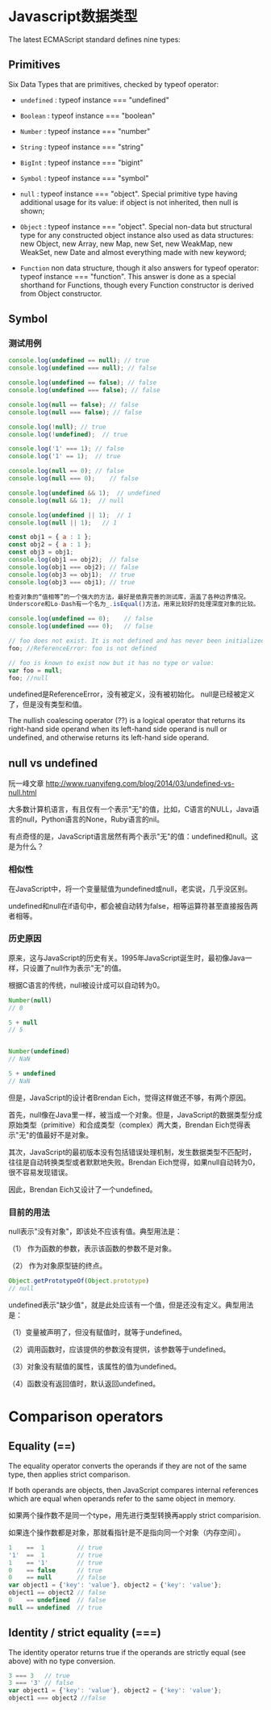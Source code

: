 # Javascript数据类型

The latest ECMAScript standard defines nine types:

## Primitives
Six Data Types that are primitives, checked by typeof operator:
- `undefined` : typeof instance === "undefined"
- `Boolean` : typeof instance === "boolean"
- `Number` : typeof instance === "number"
- `String` : typeof instance === "string"
- `BigInt` : typeof instance === "bigint"
- `Symbol` : typeof instance === "symbol"

- `null` : typeof instance === "object". Special primitive type having additional usage for its value: if object is not inherited, then null is shown;
- `Object` : typeof instance === "object". Special non-data but structural type for any constructed object instance also used as data structures: new Object, new Array, new Map, new Set, new WeakMap, new WeakSet, new Date and almost everything made with new keyword;
- `Function` non data structure, though it also answers for typeof operator: typeof instance === "function". This answer is done as a special shorthand for Functions, though every Function constructor is derived from Object constructor.

## Symbol

### 测试用例
```javascript
console.log(undefined == null); // true
console.log(undefined === null); // false

console.log(undefined == false); // false
console.log(undefined === false); // false

console.log(null == false); // false
console.log(null === false); // false

console.log(!null); // true
console.log(!undefined);  // true

console.log('1' === 1); // false
console.log('1' == 1);  // true

console.log(null == 0); // false
console.log(null === 0);    // false

console.log(undefined && 1);  // undefined
console.log(null && 1);  // null

console.log(undefined || 1);  // 1
console.log(null || 1);   // 1

const obj1 = { a : 1 };
const obj2 = { a : 1 };
const obj3 = obj1;
console.log(obj1 == obj2);  // false
console.log(obj1 === obj2); // false
console.log(obj3 == obj1);  // true
console.log(obj3 === obj1); // true

检查对象的“值相等”的一个强大的方法，最好是依靠完善的测试库，涵盖了各种边界情况。
Underscore和Lo-Dash有一个名为_.isEqual()方法，用来比较好的处理深度对象的比较。

console.log(undefined == 0);    // false
console.log(undefined === 0);   // false

// foo does not exist. It is not defined and has never been initialized:
foo; //ReferenceError: foo is not defined

// foo is known to exist now but it has no type or value:
var foo = null; 
foo; //null
```

undefined是ReferenceError，没有被定义，没有被初始化。
null是已经被定义了，但是没有类型和值。

The nullish coalescing operator (??) is a logical operator that returns its right-hand side operand when its left-hand side operand is null or undefined, and otherwise returns its left-hand side operand.

## null vs undefined
阮一峰文章
http://www.ruanyifeng.com/blog/2014/03/undefined-vs-null.html


大多数计算机语言，有且仅有一个表示"无"的值，比如，C语言的NULL，Java语言的null，Python语言的None，Ruby语言的nil。

有点奇怪的是，JavaScript语言居然有两个表示"无"的值：undefined和null。这是为什么？

### 相似性
在JavaScript中，将一个变量赋值为undefined或null，老实说，几乎没区别。

undefined和null在if语句中，都会被自动转为false，相等运算符甚至直接报告两者相等。

### 历史原因
原来，这与JavaScript的历史有关。1995年JavaScript诞生时，最初像Java一样，只设置了null作为表示"无"的值。

根据C语言的传统，null被设计成可以自动转为0。

```js
Number(null)
// 0

5 + null
// 5


Number(undefined)
// NaN

5 + undefined
// NaN
```

但是，JavaScript的设计者Brendan Eich，觉得这样做还不够，有两个原因。

首先，null像在Java里一样，被当成一个对象。但是，JavaScript的数据类型分成原始类型（primitive）和合成类型（complex）两大类，Brendan Eich觉得表示"无"的值最好不是对象。

其次，JavaScript的最初版本没有包括错误处理机制，发生数据类型不匹配时，往往是自动转换类型或者默默地失败。Brendan Eich觉得，如果null自动转为0，很不容易发现错误。

因此，Brendan Eich又设计了一个undefined。

### 目前的用法
null表示"没有对象"，即该处不应该有值。典型用法是：

（1） 作为函数的参数，表示该函数的参数不是对象。

（2） 作为对象原型链的终点。
```js
Object.getPrototypeOf(Object.prototype)
// null
```

undefined表示"缺少值"，就是此处应该有一个值，但是还没有定义。典型用法是：

（1）变量被声明了，但没有赋值时，就等于undefined。

（2）调用函数时，应该提供的参数没有提供，该参数等于undefined。

（3）对象没有赋值的属性，该属性的值为undefined。

（4）函数没有返回值时，默认返回undefined。

# Comparison operators

## Equality (==)

The equality operator converts the operands if they are not of the same type, then applies strict comparison.

If both operands are objects, then JavaScript compares internal references which are equal when operands refer to the same object in memory.

如果两个操作数不是同一个type，用先进行类型转换再apply strict comparision.

如果连个操作数都是对象，那就看指针是不是指向同一个对象（内存空间）。

```javascript
1    ==  1         // true
'1'  ==  1         // true
1    == '1'        // true
0    == false      // true
0    == null       // false
var object1 = {'key': 'value'}, object2 = {'key': 'value'}; 
object1 == object2 // false
0    == undefined  // false
null == undefined  // true
```

## Identity / strict equality (===)
The identity operator returns true if the operands are strictly equal (see above) with no type conversion.
```javascript
3 === 3   // true
3 === '3' // false
var object1 = {'key': 'value'}, object2 = {'key': 'value'};
object1 === object2 //false
```


